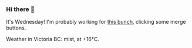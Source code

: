 ### Hi there :wave:

It's Wednesday! I'm probably working for [this bunch](https://github.com/kohofinancial), clicking some merge buttons.

Weather in Victoria BC: mist, at +16°C.
